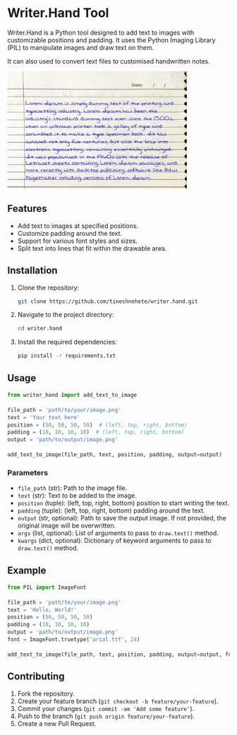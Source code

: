 # Writer.Hand Tool

Writer.Hand is a Python tool designed to add text to images with customizable positions and padding. It uses the Python Imaging Library (PIL) to manipulate images and draw text on them.

It can also used to convert text files to customised handwritten notes.

![Demo Image](images/sample.jpg)

## Features

- Add text to images at specified positions.
- Customize padding around the text.
- Support for various font styles and sizes.
- Split text into lines that fit within the drawable area.

## Installation

1. Clone the repository:
   ```sh
   git clone https://github.com/tineshnehete/writer.hand.git
   ```
2. Navigate to the project directory:
   ```sh
   cd writer.hand
   ```
3. Install the required dependencies:
   ```sh
   pip install -r requirements.txt
   ```

## Usage

```python
from writer_hand import add_text_to_image

file_path = 'path/to/your/image.png'
text = 'Your text here'
position = (50, 50, 50, 50)  # (left, top, right, bottom)
padding = (10, 10, 10, 10)  # (left, top, right, bottom)
output = 'path/to/output/image.png'

add_text_to_image(file_path, text, position, padding, output=output)
```

### Parameters

- `file_path` (str): Path to the image file.
- `text` (str): Text to be added to the image.
- `position` (tuple): (left, top, right, bottom) position to start writing the text.
- `padding` (tuple): (left, top, right, bottom) padding around the text.
- `output` (str, optional): Path to save the output image. If not provided, the original image will be overwritten.
- `args` (list, optional): List of arguments to pass to `draw.text()` method.
- `kwargs` (dict, optional): Dictionary of keyword arguments to pass to `draw.text()` method.

## Example

```python
from PIL import ImageFont

file_path = 'path/to/your/image.png'
text = 'Hello, World!'
position = (50, 50, 50, 50)
padding = (10, 10, 10, 10)
output = 'path/to/output/image.png'
font = ImageFont.truetype('arial.ttf', 24)

add_text_to_image(file_path, text, position, padding, output=output, font=font)
```

## Contributing

1. Fork the repository.
2. Create your feature branch (`git checkout -b feature/your-feature`).
3. Commit your changes (`git commit -am 'Add some feature'`).
4. Push to the branch (`git push origin feature/your-feature`).
5. Create a new Pull Request.
